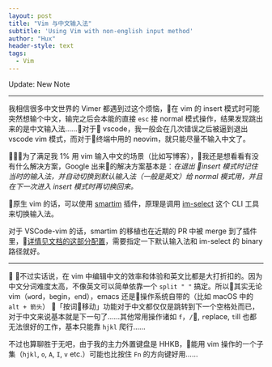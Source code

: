 ```yaml
---
layout: post
title: "Vim 与中文输入法"
subtitle: 'Using Vim with non-english input method'
author: "Hux"
header-style: text
tags:
  - Vim
---
```


Update: New Note

---

我相信很多中文世界的 Vimer 都遇到过这个烦恼，在 vim 的 insert 模式时可能突然想输个中文，输完之后会本能的直接 `esc` 接 normal 模式操作，结果发现跳出来的是中文输入法……对于 vscode，我一般会在几次错误之后被逼到退出 vscode vim 模式，而对于终端中用的 neovim，就只能尽量不输入中文了。

为了满足我 1% 用 vim 输入中文的场景（比如写博客），我还是想看看有没有什么解决方案，Google 出来的解决方案基本是：*在退出 insert 模式时记住当时的输入法，并自动切换到默认输入法（一般是英文）给 normal 模式用，并且在下一次进入 insert 模式时再切换回来。*

原生 vim 的话，可以使用 [smartim](https://github.com/ybian/smartim) 插件，原理是调用 [im-select](https://github.com/daipeihust/im-select) 这个 CLI 工具来切换输入法。

对于 VSCode-vim 的话，smartim 的移植也在近期的 PR 中被 merge 到了插件里，[详情见文档的这部分配置]( https://github.com/VSCodeVim/Vim#use-im-select)，需要指定一下默认输入法和 im-select 的 binary 路径就好。

---

不过实话说，在 vim 中编辑中文的效率和体验和英文比都是大打折扣的。因为中文分词难度太高，不像英文可以简单依靠一个 `split " "` 搞定。所以其实无论 vim（`w`ord，`b`egin，`e`nd），emacs 还是操作系统自带的（比如 macOS 中的 `alt + 箭头`） 「按词移动」功能对于中文都仅仅是跳转到下一个空格处而已，对于中文来说基本就是下一句了……其他常用操作诸如 `f`，`/`, `r`eplace, `t`ill 也都无法很好的工作，基本只能靠 `hjkl` 爬行……

不过也算聊胜于无吧，由于我的主力外置键盘是 HHKB，能用 vim 操作的一个子集（`hjkl`, `o`, `A`, `I`, `v` etc.）可能也比按住 `Fn` 的方向键好用……
